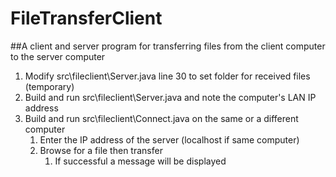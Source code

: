 # FileTransferClient
 
##A client and server program for transferring files from the client computer to the server computer

1. Modify src\fileclient\Server.java line 30 to set folder for received files (temporary)
1. Build and run src\fileclient\Server.java and note the computer's LAN IP address
1. Build and run src\fileclient\Connect.java on the same or a different computer
	1. Enter the IP address of the server (localhost if same computer)
	1. Browse for a file then transfer
		1. If successful a message will be displayed